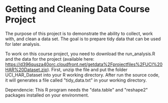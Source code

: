 # Getting and Cleaning Data Course Project

The purpose of this project is to demonstrate the ability to collect, work with, and clean a data set. The goal is to prepare tidy data that can be used for later analysis.

To work on this course project, you need to download the run_analysis.R and the data for the project (available here: https://d396qusza40orc.cloudfront.net/getdata%2Fprojectfiles%2FUCI%20HAR%20Dataset.zip). First, unzip the file and put the folder UCI_HAR_Dataset into your R working directory. After run the source code, it will generates a file called "tidy_data.txt" in your working directory.

Dependencie: This R program needs the "data.table" and "reshape2" packages installed on your environment. 
